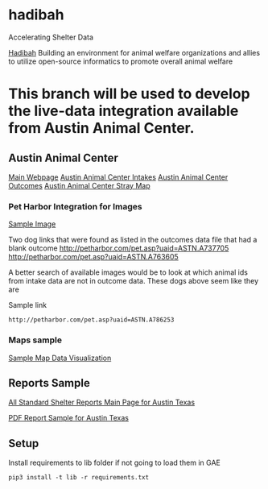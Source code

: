 # hadibah
Accelerating Shelter Data

[Hadibah](http://www.hadibah.com)
Building an environment for animal welfare organizations and allies to utilize open-source informatics to promote overall animal welfare

# This branch will be used to develop the live-data integration available from Austin Animal Center.
## Austin Animal Center

[Main Webpage](http://www.austintexas.gov/department/aac)
[Austin Animal Center Intakes](https://data.austintexas.gov/Health-and-Community-Services/Austin-Animal-Center-Intakes/wter-evkm)
[Austin Animal Center Outcomes](https://data.austintexas.gov/Health-and-Community-Services/Austin-Animal-Center-Outcomes/9t4d-g238)
[Austin Animal Center Stray Map](https://data.austintexas.gov/Health-and-Community-Services/Austin-Animal-Center-Stray-Map/kz4x-q9k5)

### Pet Harbor Integration for Images

[Sample Image](http://petharbor.com/pet.asp?uaid=ASTN.A786253)

Two dog links that were found as listed in the outcomes data file that had a blank outcome
http://petharbor.com/pet.asp?uaid=ASTN.A737705
http://petharbor.com/pet.asp?uaid=ASTN.A763605

A better search of available images would be to look at which animal ids from intake data are not in outcome data.
These dogs above seem like they are 

Sample link
```
http://petharbor.com/pet.asp?uaid=ASTN.A786253
```
### Maps sample
[Sample Map Data Visualization](https://data.austintexas.gov/Health-and-Community-Services/Austin-Animal-Center-Found-Pets-Map/hye6-gvq2)

## Reports Sample

[All Standard Shelter Reports Main Page for Austin Texas](http://www.austintexas.gov/department/reports-1)

[PDF Report Sample for Austin Texas](http://www.austintexas.gov/sites/default/files/files/Animal_Services/Monthly_Reports/CYReport2017.pdf)

## Setup

Install requirements to lib folder if not going to load them in GAE
```
pip3 install -t lib -r requirements.txt
```
